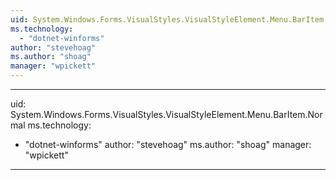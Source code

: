 ```yaml
---
uid: System.Windows.Forms.VisualStyles.VisualStyleElement.Menu.BarItem
ms.technology: 
  - "dotnet-winforms"
author: "stevehoag"
ms.author: "shoag"
manager: "wpickett"
---
```


---
uid: System.Windows.Forms.VisualStyles.VisualStyleElement.Menu.BarItem.Normal
ms.technology: 
  - "dotnet-winforms"
author: "stevehoag"
ms.author: "shoag"
manager: "wpickett"
---

